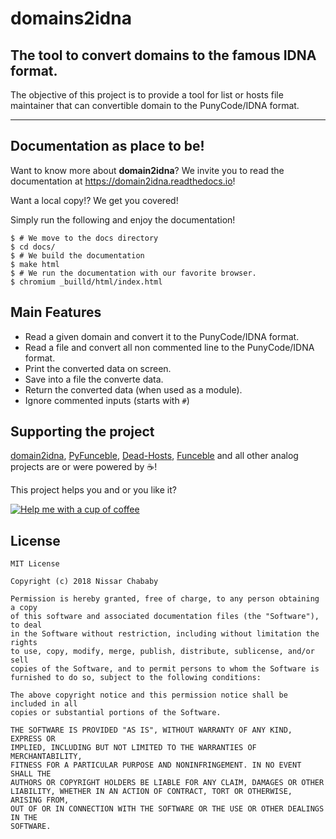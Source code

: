 # domains2idna

## The tool to convert domains to the famous IDNA format.

The objective of this project is to provide a tool for list or hosts file maintainer that can convertible domain to the PunyCode/IDNA format.

* * *

## Documentation as place to be!

Want to know more about **domain2idna**?
We invite you to read the documentation at https://domain2idna.readthedocs.io!

Want a local copy!? We get you covered!

Simply run the following and enjoy the documentation!

```
$ # We move to the docs directory
$ cd docs/
$ # We build the documentation
$ make html
$ # We run the documentation with our favorite browser.
$ chromium _builld/html/index.html
```

## Main Features

- Read a given domain and convert it to the PunyCode/IDNA format.
- Read a file and convert all non commented line to the PunyCode/IDNA format.
- Print the converted data on screen.
- Save into a file the converte data.
- Return the converted data (when used as a module).
- Ignore commented inputs (starts with `#`)

## Supporting the project

[domain2idna](https://github.com/funilrys/domain2idna), [PyFunceble](https://github.com/funilrys/PyFunceble), [Dead-Hosts](https://github.com/dead-hosts), [Funceble](https://github.com/funilrys/funceble) and all other analog projects are or were powered by :coffee:!

This project helps you and or you like it?

[![Help me with a cup of coffee](https://img.shields.io/badge/Help%20me%20out-with%20a%20cup%20of%20%E2%98%95%20-blue.svg)](https://www.paypal.me/funilrys/)

## License

```
MIT License

Copyright (c) 2018 Nissar Chababy

Permission is hereby granted, free of charge, to any person obtaining a copy
of this software and associated documentation files (the "Software"), to deal
in the Software without restriction, including without limitation the rights
to use, copy, modify, merge, publish, distribute, sublicense, and/or sell
copies of the Software, and to permit persons to whom the Software is
furnished to do so, subject to the following conditions:

The above copyright notice and this permission notice shall be included in all
copies or substantial portions of the Software.

THE SOFTWARE IS PROVIDED "AS IS", WITHOUT WARRANTY OF ANY KIND, EXPRESS OR
IMPLIED, INCLUDING BUT NOT LIMITED TO THE WARRANTIES OF MERCHANTABILITY,
FITNESS FOR A PARTICULAR PURPOSE AND NONINFRINGEMENT. IN NO EVENT SHALL THE
AUTHORS OR COPYRIGHT HOLDERS BE LIABLE FOR ANY CLAIM, DAMAGES OR OTHER
LIABILITY, WHETHER IN AN ACTION OF CONTRACT, TORT OR OTHERWISE, ARISING FROM,
OUT OF OR IN CONNECTION WITH THE SOFTWARE OR THE USE OR OTHER DEALINGS IN THE
SOFTWARE.
```